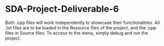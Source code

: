 # SDA-Project-Deliverable-6
Both .cpp files will work independently to showcase their functionalities.
All .txt files are to be loaded in the Resource files of the project, and the .cpp files in Source files.
To access to the menu, simply debug and run the project.
